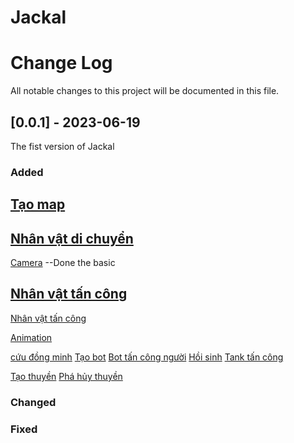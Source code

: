 # Jackal
# Change Log
All notable changes to this project will be documented in this file.

## [0.0.1] - 2023-06-19
The fist version of Jackal

### Added

[Tạo map](https://ac.bkb.network/projects/88/tasks/23870)
--

[Nhân vật di chuyển](https://ac.bkb.network/projects/88/tasks/23894)
--

[Camera](https://ac.bkb.network/projects/88/tasks/23953)
--Done the basic

[Nhân vật tấn công](https://ac.bkb.network/projects/88/tasks/23897)
--
[Nhân vật tấn công](https://ac.bkb.network/projects/88/tasks/23896)

[Animation](https://ac.bkb.network/projects/88/tasks/23969)

[ cứu đồng minh](https://ac.bkb.network/projects/88/tasks/23996)
[ Tạo bot](https://ac.bkb.network/projects/88/tasks/23941)
[Bot tấn công người](https://ac.bkb.network/projects/88/tasks/24005)
[ Hồi sinh](https://ac.bkb.network/projects/88/tasks/24005)
[  Tank tấn công ](https://ac.bkb.network/projects/88/tasks/23942)

[Tạo thuyền](https://ac.bkb.network/projects/88/tasks/24008)
[Phá hủy thuyền](https://ac.bkb.network/projects/88/tasks/24009)






### Changed

### Fixed

